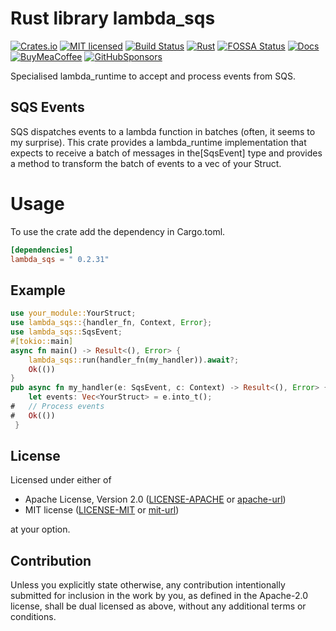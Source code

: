 
# Rust library lambda_sqs

[![Crates.io][crates-badge]][crates-url]
[![MIT licensed][mit-badge]][mit-url]
[![Build Status][circleci-badge]][circleci-url]
[![Rust][version-badge]][version-url]
[![FOSSA Status][fossa-badge]][fossa-url]
[![Docs][docs-badge]][docs-url]
[![BuyMeaCoffee][bmac-badge]][bmac-url]
[![GitHubSponsors][ghub-badge]][ghub-url]

Specialised lambda_runtime to accept and process events from SQS.

## SQS Events

SQS dispatches events to a lambda function in batches (often, it seems
to my surprise). This crate provides a lambda_runtime implementation that
expects to receive a batch of messages in the[SqsEvent] type and provides
a method to transform the batch of events to a vec of your Struct.

# Usage

To use the crate add the dependency in Cargo.toml.

```toml
[dependencies]
lambda_sqs = " 0.2.31"
```

## Example

```rust
use your_module::YourStruct;
use lambda_sqs::{handler_fn, Context, Error};
use lambda_sqs::SqsEvent;
#[tokio::main]
async fn main() -> Result<(), Error> {
    lambda_sqs::run(handler_fn(my_handler)).await?;
    Ok(())
}
pub async fn my_handler(e: SqsEvent, c: Context) -> Result<(), Error> {
    let events: Vec<YourStruct> = e.into_t();
#   // Process events
#   Ok(())
 }
```

## License

Licensed under either of

* Apache License, Version 2.0
   ([LICENSE-APACHE](LICENSE-APACHE) or [apache-url])
* MIT license
   ([LICENSE-MIT](LICENSE-MIT) or [mit-url])

at your option.

## Contribution

Unless you explicitly state otherwise, any contribution intentionally submitted
for inclusion in the work by you, as defined in the Apache-2.0 license, shall be
dual licensed as above, without any additional terms or conditions.

[apache-url]: http://www.apache.org/licenses/LICENSE-2.0
[crates-badge]: https://img.shields.io/crates/v/lambda_sqs.svg
[crates-url]: https://crates.io/crates/lambda_sqs
[mit-badge]: https://img.shields.io/badge/license-MIT-blue.svg
[mit-url]: https://github.com/jerusdp/lambda_sqs/blob/main/LICENSE
[circleci-badge]: https://dl.circleci.com/status-badge/img/gh/jerus-org/lambda_sqs/tree/main.svg?style=svg
[circleci-url]: https://dl.circleci.com/status-badge/redirect/gh/jerus-org/lambda_sqs/tree/main
[version-badge]: https://img.shields.io/badge/rust-1.81+-orange.svg
[version-url]: https://www.rust-lang.org
[fossa-badge]: https://app.fossa.com/api/projects/custom%2B22707%2Fgit%40github.com%3Ajerusdp%2Flambda_sqs.git.svg?type=shield
[fossa-url]: https://app.fossa.com/projects/custom%2B22707%2Fgit%40github.com%3Ajerusdp%2Flambda_sqs.git?ref=badge_shield
[docs-badge]:  https://docs.rs/lambda_sqs/badge.svg
[docs-url]:  https://docs.rs/lambda_sqs
[bmac-badge]: https://badgen.net/badge/icon/buymeacoffee?color=yellow&icon=buymeacoffee&label
[bmac-url]: https://buymeacoffee.com/jerusdp
[ghub-badge]: https://img.shields.io/badge/sponsor-30363D?logo=GitHub-Sponsors&logoColor=#white
[ghub-url]: https://github.com/sponsors/jerusdp
